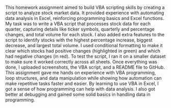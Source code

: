 This homework assignment aimed to build VBA scripting skills by creating a script to analyze stock market data. It provided experience with automating data analysis in Excel, reinforcing programming basics and Excel functions.
My task was to write a VBA script that processes stock data for each quarter, capturing details like ticker symbols, quarterly and percentage changes, and total volume for each stock. I also added extra features to the script to identify stocks with the highest percentage increase, biggest decrease, and largest total volume. I used conditional formatting to make it clear which stocks had positive changes (highlighted in green) and which had negative changes (in red). To test the script, I ran it on a smaller dataset to make sure it worked correctly across all sheets. Once everything was done, I uploaded screenshots, the VBA script, and a README file to GitHub.
This assignment gave me hands on experience with VBA programming, loop structures, and data manipulation while showing how automation can make repetitive tasks faster and easier. By learning to use VBA in Excel, I got a sense of how programming can help with data analysis. I also got better at debugging and gained some solid basics in handling data in programming.




